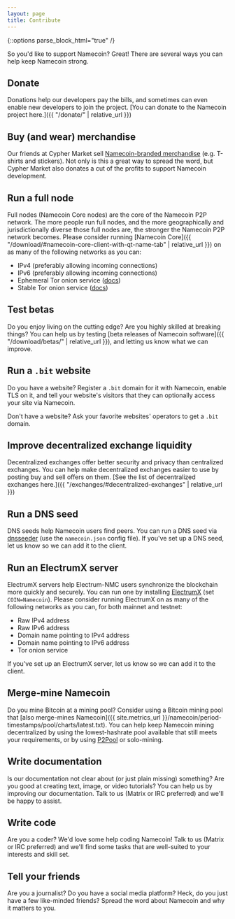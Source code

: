 ```yaml
---
layout: page
title: Contribute
---
```


{::options parse_block_html="true" /}

So you'd like to support Namecoin?  Great!  There are several ways you can help keep Namecoin strong.

## Donate

Donations help our developers pay the bills, and sometimes can even enable new developers to join the project.  [You can donate to the Namecoin project here.]({{ "/donate/" | relative_url }})

## Buy (and wear) merchandise

Our friends at Cypher Market sell [Namecoin-branded merchandise](https://www.cyphermarket.com/namecoin/) (e.g. T-shirts and stickers).  Not only is this a great way to spread the word, but Cypher Market also donates a cut of the profits to support Namecoin development.

## Run a full node

Full nodes (Namecoin Core nodes) are the core of the Namecoin P2P network.  The more people run full nodes, and the more geographically and jurisdictionally diverse those full nodes are, the stronger the Namecoin P2P network becomes.  Please consider running [Namecoin Core]({{ "/download/#namecoin-core-client-with-qt-name-tab" | relative_url }}) on as many of the following networks as you can:

* IPv4 (preferably allowing incoming connections)
* IPv6 (preferably allowing incoming connections)
* Ephemeral Tor onion service ([docs](https://github.com/namecoin/namecoin-core/blob/master/doc/tor.md))
* Stable Tor onion service ([docs](https://github.com/namecoin/namecoin-core/blob/master/doc/tor.md))

## Test betas

Do you enjoy living on the cutting edge?  Are you highly skilled at breaking things?  You can help us by testing [beta releases of Namecoin software]({{ "/download/betas/" | relative_url }}), and letting us know what we can improve.

## Run a `.bit` website

Do you have a website?  Register a `.bit` domain for it with Namecoin, enable TLS on it, and tell your website's visitors that they can optionally access your site via Namecoin.

Don't have a website?  Ask your favorite websites' operators to get a `.bit` domain.

## Improve decentralized exchange liquidity

Decentralized exchanges offer better security and privacy than centralized exchanges.  You can help make decentralized exchanges easier to use by posting buy and sell offers on them.  [See the list of decentralized exchanges here.]({{ "/exchanges/#decentralized-exchanges" | relative_url }})

## Run a DNS seed

DNS seeds help Namecoin users find peers.  You can run a DNS seed via [dnsseeder](https://github.com/gombadi/dnsseeder) (use the `namecoin.json` config file).  If you've set up a DNS seed, let us know so we can add it to the client.

## Run an ElectrumX server

ElectrumX servers help Electrum-NMC users synchronize the blockchain more quickly and securely.  You can run one by installing [ElectrumX](https://github.com/spesmilo/electrumx) (set `COIN=Namecoin`).  Please consider running ElectrumX on as many of the following networks as you can, for both mainnet and testnet:

* Raw IPv4 address
* Raw IPv6 address
* Domain name pointing to IPv4 address
* Domain name pointing to IPv6 address
* Tor onion service

If you've set up an ElectrumX server, let us know so we can add it to the client.

## Merge-mine Namecoin

Do you mine Bitcoin at a mining pool?  Consider using a Bitcoin mining pool that [also merge-mines Namecoin]({{ site.metrics_url }}/namecoin/period-timestamps/pool/charts/latest.txt).  You can help keep Namecoin mining decentralized by using the lowest-hashrate pool available that still meets your requirements, or by using [P2Pool](https://github.com/p2pool/p2pool) or solo-mining.

## Write documentation

Is our documentation not clear about (or just plain missing) something?  Are you good at creating text, image, or video tutorials?  You can help us by improving our documentation.  Talk to us (Matrix or IRC preferred) and we'll be happy to assist.

## Write code

Are you a coder?  We'd love some help coding Namecoin!  Talk to us (Matrix or IRC preferred) and we'll find some tasks that are well-suited to your interests and skill set.

## Tell your friends

Are you a journalist?  Do you have a social media platform?  Heck, do you just have a few like-minded friends?  Spread the word about Namecoin and why it matters to you.
